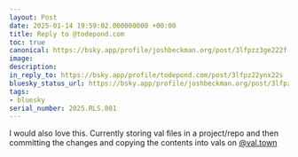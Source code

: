 ```yaml
---
layout: Post
date: 2025-01-14 19:59:02.000000000 +00:00
title: Reply to @todepond.com
toc: true
canonical: https://bsky.app/profile/joshbeckman.org/post/3lfpzz3ge222f
image:
description:
in_reply_to: https://bsky.app/profile/todepond.com/post/3lfpz22ynx22s
bluesky_status_url: https://bsky.app/profile/joshbeckman.org/post/3lfpzz3ge222f
tags:
- bluesky
serial_number: 2025.RLS.001
---
```

I would also love this. Currently storing val files in a project/repo and then committing the changes and copying the contents into vals on  [@val.town](https://bsky.app/profile/did:plc:a2rdzfdxkjwerrfrpbwcipb2)
